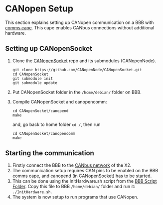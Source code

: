 # CANopen Setup

This section explains setting up CANopen communication on a BBB with [comms cape](https://github.com/beagleboard/capes/tree/master/beaglebone/Comms). This cape enables CANbus connections without additional hardware. 

## Setting up CANopenSocket

1. Clone the [CANopenSocket](https://github.com/CANopenNode/CANopenSocket) repo and its submodules (CANopenNode).

    ```
    git clone https://github.com/CANopenNode/CANopenSocket.git
    cd CANopenSocket
    git submodule init
    git submodule update
    ```

2. Put CANopenSocket folder in the `/home/debian/` folder on BBB.
3. Compile CANopenSocket and canopencomm:

    ```
    cd CANopenSocket/canopend
    make
    ```

    and, go back to home folder `cd /`, then run

    ```
    cd CANopenSocket/canopencomm
    make
    ```

## Starting the communication
1. Firstly connect the BBB to the [CANbus network](https://exoembedded.readthedocs.io/en/latest/canopenHardware/#x2-canbus-cable-mapping) of the X2.
2. The communication setup requires CAN pins to be enabled on the BBB comms cape, and canopend (in CANopenSocket) has to be started. 
3. This can be done using the InitHardware.sh script from the [BBB Script Folder](https://github.com/capstonealex/Embedded/tree/master/BBB%20Scripts). Copy this file to BBB `/home/debian/` folder and run it: `./InitHardware.sh`.
4. The system is now setup to run programs that use CANopen.
